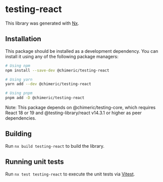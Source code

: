 # testing-react

This library was generated with [Nx](https://nx.dev).

## Installation

This package should be installed as a development dependency. You can install it using any of the following package managers:

```bash
# Using npm
npm install --save-dev @chimeric/testing-react

# Using yarn
yarn add --dev @chimeric/testing-react

# Using pnpm
pnpm add -D @chimeric/testing-react
```

Note: This package depends on @chimeric/testing-core, which requires React 18 or 19 and @testing-library/react v14.3.1 or higher as peer dependencies.

## Building

Run `nx build testing-react` to build the library.

## Running unit tests

Run `nx test testing-react` to execute the unit tests via [Vitest](https://vitest.dev/).
